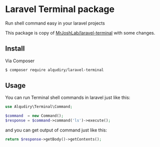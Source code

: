 # Laravel Terminal package
Run shell command easy in your laravel projects

This package is copy of [MrJoshLab/laravel-terminal](https://github.com/MrJoshLab/laravel-terminal) with some changes.

## Install

Via Composer

``` bash
$ composer require alqudiry/laravel-terminal
```

## Usage
You can run Terminal shell commands in laravel just like this:

```php
use Alqudiry\Terminal\Command;

$command  = new Command();
$response = $command->command('ls')->execute();
```

and you can get output of command just like this:
```php
return $response->getBody()->getContents();
```
